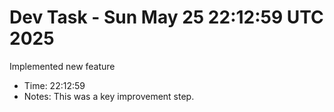 # Dev Task - Sun May 25 22:12:59 UTC 2025
Implemented new feature
- Time: 22:12:59
- Notes: This was a key improvement step.
